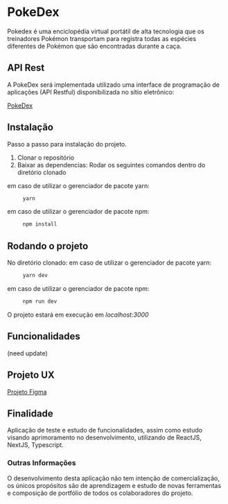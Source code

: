 # PokeDex

 Pokedex é uma enciclopédia virtual portátil de alta tecnologia que os treinadores Pokémon transportam para registra todas as espécies diferentes de Pokémon que são encontradas durante a caça.

## API Rest
A PokeDex será implementada utilizado uma interface de programação de aplicações (API Restful) disponibilizada no sítio eletrônico:

[PokeDex](https://pokeapi.co/)


## Instalação

Passo a passo para instalação do projeto.

1. Clonar o repositório
2. Baixar as dependencias: Rodar os seguintes comandos dentro do diretório clonado

em caso de utilizar o gerenciador de pacote yarn:
```bash
     yarn
  ```
em caso de utilizar o gerenciador de pacote npm:
```bash
     npm install
  ```
     
## Rodando o projeto

No diretório clonado:
em caso de utilizar o gerenciador de pacote yarn:
```bash
     yarn dev
  ```

em caso de utilizar o gerenciador de pacote npm:
```bash
     npm run dev
  ```
  
O projeto estará em execução em *localhost:3000*
## Funcionalidades
(need update)

## Projeto UX

[Projeto Figma](https://www.figma.com/file/p56qyG5m6HqV3uGjLoNTtY/PokeDex?node-id=1%3A2)

## Finalidade
Aplicação de teste e estudo de funcionalidades, assim como estudo visando aprimoramento no desenvolvimento, utilizando de ReactJS, NextJS, Typescript. 

### Outras Informações
O desenvolvimento desta aplicação não tem intenção de comercialização, os únicos propósitos são de aprendizagem e estudo de novas ferramentas e composição de portfólio de todos os colaboradores do projeto. 
